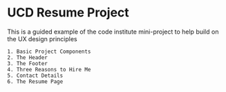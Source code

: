 # UCD Resume Project

This is a guided example of the code institute mini-project to help
build on the UX design principles

    1. Basic Project Components
    2. The Header
    3. The Footer
    4. Three Reasons to Hire Me
    5. Contact Details
    6. The Resume Page

